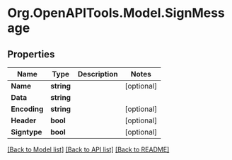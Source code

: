 # Org.OpenAPITools.Model.SignMessage

## Properties

Name | Type | Description | Notes
------------ | ------------- | ------------- | -------------
**Name** | **string** |  | [optional] 
**Data** | **string** |  | 
**Encoding** | **string** |  | [optional] 
**Header** | **bool** |  | [optional] 
**Signtype** | **bool** |  | [optional] 

[[Back to Model list]](../README.md#documentation-for-models) [[Back to API list]](../README.md#documentation-for-api-endpoints) [[Back to README]](../README.md)

